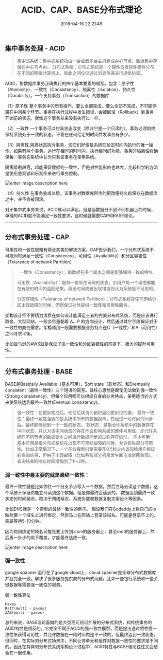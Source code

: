 ﻿---
layout: post
title:  "ACID、CAP、BASE分布式理论"
date:   2018-04-16 22:21:49
categories: 进阶
tags: ZooKeeper
keywords: ZooKeeper
description: 
---
## 集中事务处理 - ACID

 >  集中式系统：集中式系统指由一台或者多台主机组成中心节点，数据集中存储在中心节点中。
 >  分布式系统：分布式系统是一个硬件或者软件组件分布在不同的网络计算机上，彼此之间仅仅通过消息传递进行通信协调。

ACID，指数据库事务正确执行的四个基本要素的缩写。包含：原子性（Atomicity）、一致性（Consistency）、隔离性（Isolation）、持久性（Durability）。一个支持事务（Transaction）的数据库

（1）原子性
整个事务中的所有操作，要么全部完成，要么全部不完成，不可能停滞在中间某个环节。事务在执行过程中发生错误，会被回滚（Rollback）到事务开始前的状态，就像这个事务从来没有执行过一样。

（2）一致性
一个事务可以封装状态改变（除非它是一个只读的）。事务必须始终保持系统处于一致的状态，不管在任何给定的时间并发事务有多少。

（3）隔离性
隔离状态执行事务，使它们好像是系统在给定时间内执行的唯一操作。如果有两个事务，运行在相同的时间内，执行相同的功能，事务的隔离性将确保每一事务在系统中认为只有该事务在使用系统。 

隔离级别越高，越能保证数据的一致性，但是对性能影响也越大，比较科学的方法是使用悲观锁和乐观所来进行事务控制。

![enter image description here](http://p7lixluhf.bkt.clouddn.com/20180410151245634.png)

（4）持久性
在事务完成以后，该事务对数据库所作的更改便持久的保存在数据库之中，并不会被回滚。

对于集中式事务来说，ACID就可以满足。但是当数据分不到不同机器上的时候，单纯的ACID就不能满足一致性要求，这时候就需要CAP和BASE理论。

----------

## 分布式事务处理 - CAP

可用性和一致性很难有两全其美的解决方案，CAP告诉我们，一个分布式系统不可能同时满足一致性（Consistency）、可用性（Availability）和分区容错性（Tolerance of network Partition）

>   一致性（Consistency）：指数据在多个副本之间是能够保持一致的特性。
>
>   可用性（Availability）：服务一直处在可用的状态，对用户每一个请求都能在有限的时间内返回结果。超出时间或者出现错误则认为系统是不可用的。
>
>   分区容错性（Tolerance of network Partition）：分布式系统在任何网络分区出现故障的时候，仍然保证对外提供一致性和可用性服务。

架构设计师不要精力浪费在如何设计能满足三者的完美分布式系统，而是应该进行取舍。大型网站，一般会尽量朝着 A、P 的方向设计，然后通过其它手段保证对于一致性的商务需求。架构师用一般需要根据业务特点在C（一致性）和A（可用性）之间寻求平衡。

比如亚马逊的AWS就是保证了高一致性和分区容错性的前提下，极大的提升可用性。

--------------------

## 分布式事务处理 - BASE

BASE是Basically Available（基本可用）、Soft state（软状态）和Eventually consistent（最终一致性）三个短语的简写。其核心思想是即使无法做到强一致性(Strong consistency)，但每个应用都可以根据自身的业务特点，采用适当的方式来使系统达到最终一致性(Eventual consistency)。

 >   强一致性：在更新完成后，任何后续访问都将返回更新过的值。
 >   最终一致性：最终一致性强调的是系统中所有的数据副本，在经过一段时间的同步后，最终能够达到一个一致的状态。
 >   软状态：是指允许系统中的数据存在中间状态，并认为该中间状态的存在不会影响系统的整体可用性，即允许系统在不同节点的数据副本之间进行数据同步的过程存在延时。
 >   基本可用：基本可用是指分布式系统在出现不可预知故障的时候，允许损失部分可用性。比如正常情况下，一个在线搜索引擎需要在0.5秒之内返回给用户相应的查询结果，但由于出现故障（比如系统部分机房发生断电或断网故障），查询结果的响应时间增加到了1～2秒。

### 弱一致性中最主要的就是最终一致性：
最终一致性就是比如你往一个分支节点写入一个数据，然后立马去读这个数据，这个系统不保证你能立马读到这个数据。但是你最终会读到的。
数据达到最终一致状态的时间延迟，取决于网络延迟、系统负载和数据复制方案设计等因素。

比如DNS就是一个典型的最终一致性的例子。
假设我们在Godaddy上将自己的ip映射要一个域名上进行绑定，然后马上在网站上登录该域名。可能是登录不上的，需要等待5-10分钟。


因为你刚绑定的域名可能先要上传到.com的服务器上，甚至root的服务器上，然后再一步步的向下覆盖，才能最终达成一致。

![enter image description here](http://p7lixluhf.bkt.clouddn.com/dns%281%29.jpg)

### 强一致性
google spanner 运行在了google cloud上，cloud spanner是全球分布式数据库并且完全一致，解决了很多服务提供商的分布式问题。比如一些银行系统和一些关键数据等需要强一致性的服务。

强一致性算法

    Paxos
    Ratf(multi - paxos)
    ZAB(multi - paxos)

总的来说，BASE理论面向的是大型高可用可扩展的分布式系统，和传统事务的ACID特性是相反的，它完全不同于ACID的强一致性模型，而是提出通过牺牲强一致性来获得可用性，并允许数据在一段时间内是不一致的，但最终达到一致状态。但同时，在实际的分布式场景中，不同业务单元和组件对数据一致性的要求是不同的，因此在具体的分布式系统架构设计过程中，ACID特性与BASE理论往往又会结合在一起使用。
